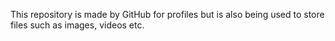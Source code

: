This repository is made by GitHub for profiles but is also being used to store files such as images, videos etc.

